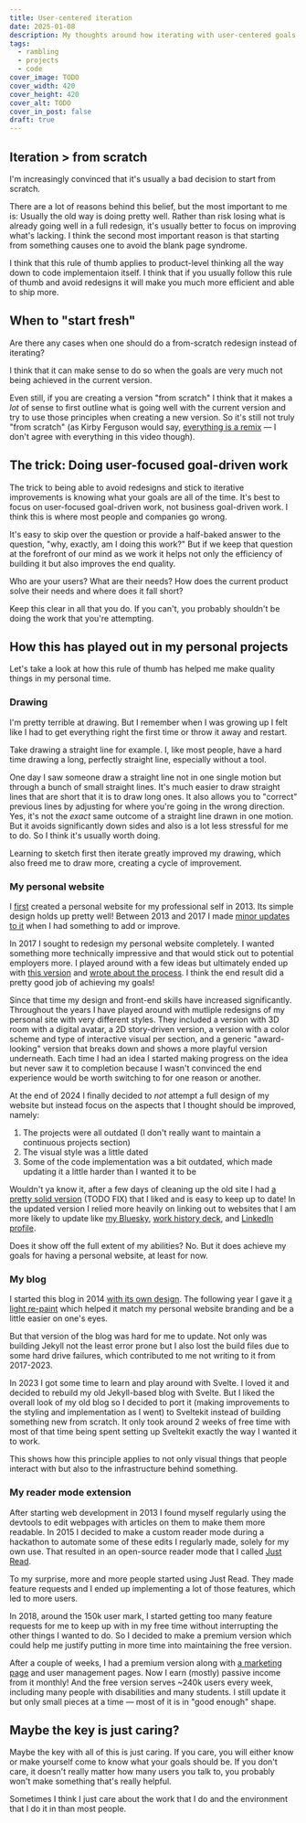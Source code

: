```yaml
---
title: User-centered iteration
date: 2025-01-08
description: My thoughts around how iterating with user-centered goals makes me more efficient and improves the quality of the end result.
tags:
  - rambling
  - projects
  - code
cover_image: TODO
cover_width: 420
cover_height: 420
cover_alt: TODO
cover_in_post: false
draft: true
---
```


## Iteration > from scratch

I'm increasingly convinced that it's usually a bad decision to start from scratch.

There are a lot of reasons behind this belief, but the most important to me is: Usually the old way is doing pretty well. Rather than risk losing what is already going well in a full redesign, it's usually better to focus on improving what's lacking. I think the second most important reason is that starting from something causes one to avoid the blank page syndrome.

I think that this rule of thumb applies to product-level thinking all the way down to code implementaion itself. I think that if you usually follow this rule of thumb and avoid redesigns it will make you much more efficient and able to ship more.

<span class="excerpt_marker"></span>

## When to "start fresh"

Are there any cases when one should do a from-scratch redesign instead of iterating?

I think that it can make sense to do so when the goals are very much not being achieved in the current version.

Even still, if you are creating a version "from scratch" I think that it makes a *lot* of sense to first outline what is going well with the current version and try to use those principles when creating a new version. So it's still not truly "from scratch" (as Kirby Ferguson would say, [everything is a remix](https://www.youtube.com/watch?v=X9RYuvPCQUA) — I don't agree with everything in this video though).

## The trick: Doing user-focused goal-driven work

The trick to being able to avoid redesigns and stick to iterative improvements is knowing what your goals are all of the time. It's best to focus on user-focused goal-driven work, not business goal-driven work. I think this is where most people and companies go wrong.

It's easy to skip over the question or provide a half-baked answer to the question, "why, exactly, am I doing this work?" But if we keep that question at the forefront of our mind as we work it helps not only the efficiency of building it but also improves the end quality.

Who are your users? What are their needs? How does the current product solve their needs and where does it fall short?

Keep this clear in all that you do. If you can't, you probably shouldn't be doing the work that you're attempting.

## How this has played out in my personal projects

Let's take a look at how this rule of thumb has helped me make quality things in my personal time.

### Drawing

I'm pretty terrible at drawing. But I remember when I was growing up I felt like I had to get everything right the first time or throw it away and restart.

Take drawing a straight line for example. I, like most people, have a hard time drawing a long, perfectly straight line, especially without a tool.

One day I saw someone draw a straight line not in one single motion but through a bunch of small straight lines. It's much easier to draw straight lines that are short that it is to draw long ones. It also allows you to "correct" previous lines by adjusting for where you're going in the wrong direction. Yes, it's not the *exact* same outcome of a straight line drawn in one motion. But it avoids significantly down sides and also is a lot less stressful for me to do. So I think it's usually worth doing.

Learning to sketch first then iterate greatly improved my drawing, which also freed me to draw more, creating a cycle of improvement.

### My personal website

I [first](https://web.archive.org/web/20131004134705/http://zachsaucier.com/) created a personal website for my professional self in 2013. Its simple design holds up pretty well! Between 2013 and 2017 I made [minor updates to it](https://web.archive.org/web/20161007032655/http://zachsaucier.com/) when I had something to add or improve. 

In 2017 I sought to redesign my personal website completely. I wanted something more technically impressive and that would stick out to potential employers more. I played around with a few ideas but ultimately ended up with [this version](https://web.archive.org/web/20171005053121/https://zachsaucier.com/) and [wrote about the process](/blog/site-redesign-2017/). I think the end result did a pretty good job of achieving my goals!

Since that time my design and front-end skills have increased significantly. Throughout the years I have played around with mutliple redesigns of my personal site with very different styles. They included a version with 3D room with a digital avatar, a 2D story-driven version, a version with a color scheme and type of interactive visual per section, and a generic "award-looking" version that breaks down and shows a more playful version underneath. Each time I had an idea I started making progress on the idea but never saw it to completion because I wasn't convinced the end experience would be worth switching to for one reason or another.

At the end of 2024 I finally decided to *not* attempt a full design of my website but instead focus on the aspects that I thought should be improved, namely:

1. The projects were all outdated (I don't really want to maintain a continuous projects section)
2. The visual style was a little dated
3. Some of the code implementation was a bit outdated, which made updating it a little harder than I wanted it to be

Wouldn't ya know it, after a few days of cleaning up the old site I had [a pretty solid version](https://web.archive.org/web/20250109165011/https://zachsaucier.com/) (TODO FIX) that I liked and is easy to keep up to date! In the updated version I relied more heavily on linking out to websites that I am more likely to update like [my Bluesky](https://bsky.app/profile/zachsaucier.com), [work history deck](https://www.figma.com/deck/K4Z77gNLmWb6ADFMOA6UU5), and [LinkedIn profile](https://www.linkedin.com/in/zach-saucier-051aa171/).

Does it show off the full extent of my abilities? No. But it does achieve my goals for having a personal website, at least for now.

### My blog

I started this blog in 2014 [with its own design](https://web.archive.org/web/20140624003209/zachsaucier.com/blog). The following year I gave it [a light re-paint](https://web.archive.org/web/20150614052602/http://zachsaucier.com/blog/) which helped it match my personal website branding and be a little easier on one's eyes.

But that version of the blog was hard for me to update. Not only was building Jekyll not the least error prone but I also lost the build files due to some hard drive failures, which contributed to me not writing to it from 2017-2023.

In 2023 I got some time to learn and play around with Svelte. I loved it and decided to rebuild my old Jekyll-based blog with Svelte. But I liked the overall look of my old blog so I decided to port it (making improvements to the styling and implementation as I went) to Sveltekit instead of building something new from scratch. It only took around 2 weeks of free time with most of that time being spent setting up Sveltekit exactly the way I wanted it to work.

This shows how this principle applies to not only visual things that people interact with but also to the infrastructure behind something.

### My reader mode extension

After starting web development in 2013 I found myself regularly using the devtools to edit webpages with articles on them to make them more readable. In 2015 I decided to make a custom reader mode during a hackathon to automate some of these edits I regularly made, solely for my own use. That resulted in an open-source reader mode that I called [Just Read](https://github.com/ZachSaucier/Just-Read/). 

To my surprise, more and more people started using Just Read. They made feature requests and I ended up implementing a lot of those features, which led to more users.

In 2018, around the 150k user mark, I started getting too many feature requests for me to keep up with in my free time without interrupting the other things I wanted to do. So I decided to make a premium version which could help me justify putting in more time into maintaining the free version.

After a couple of weeks, I had a premium version along with [a marketing page](https://justread.link/) and user management pages. Now I earn (mostly) passive income from it monthly! And the free version serves ~240k users every week, including many people with disabilities and many students. I still update it but only small pieces at a time — most of it is in "good enough" shape.

## Maybe the key is just caring?

Maybe the key with all of this is just caring. If you care, you will either know or make yourself come to know what your goals should be. If you don't care, it doesn't really matter how many users you talk to, you probably won't make something that's really helpful.

Sometimes I think I just care about the work that I do and the environment that I do it in than most people.
